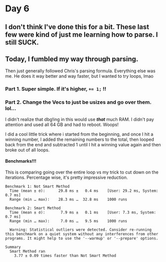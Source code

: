 # Day 6
## I don't think I've done this for a bit. These last few were kind of just me learning how to parse. I still SUCK.

## Today, I fumbled my way through parsing. 

Then just generally followed Chris's parsing formula. Everything else was me. He does it way better and way faster, but I wanted to try loops, lmao

### Part 1. Super simple. If it's higher, `+= 1;` !!

### Part 2. Change the Vecs to just be usizes and go over them. lol... 

I didn't realize that dbg!ing in this would use ***that*** much RAM. I didn't pay attention and used all 64 GB and had to reboot. Woops!

I did a cool little trick where i started from the beginning, and once I hit a winning number, 
I added the remaining numbers to the total, then looped back from the end and subtracted 1 until I hit a winning value again and then broke out of all loops.

#### Benchmarks!!!

This is comparing going over the entire loop vs my trick to cut down on the iterations. Percentage wise, it's pretty impressive reduction.

```
Benchmark 1: Not Smart Method
  Time (mean ± σ):      29.8 ms ±   0.4 ms    [User: 29.2 ms, System: 0.7 ms]
  Range (min … max):    28.3 ms …  32.8 ms    1000 runs
 
Benchmark 2: Smart Method
  Time (mean ± σ):       7.9 ms ±   0.1 ms    [User: 7.3 ms, System: 0.7 ms]
  Range (min … max):     7.0 ms …   9.5 ms    1000 runs
 
  Warning: Statistical outliers were detected. Consider re-running this benchmark on a quiet system without any interferences from other programs. It might help to use the '--warmup' or '--prepare' options.
 
Summary
  Smart Method ran
    3.77 ± 0.09 times faster than Not Smart Method
```
